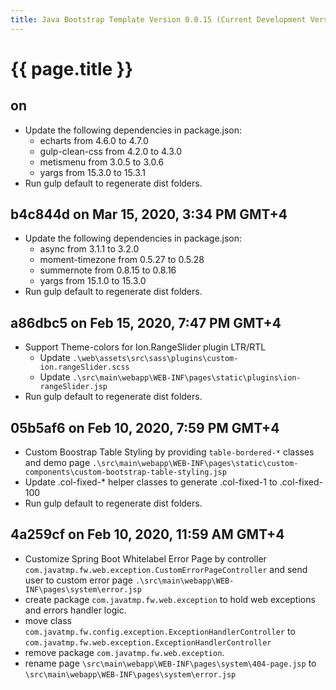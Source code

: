 ```yaml
---
title: Java Bootstrap Template Version 0.0.15 (Current Development Version)
---
```

# {{ page.title }}

## on
- Update the following dependencies in package.json:
    - echarts from 4.6.0 to 4.7.0
    - gulp-clean-css from 4.2.0 to 4.3.0
    - metismenu from 3.0.5 to 3.0.6
    - yargs from 15.3.0 to 15.3.1
- Run gulp default to regenerate dist folders.

## b4c844d on Mar 15, 2020, 3:34 PM GMT+4
- Update the following dependencies in package.json:
    - async from 3.1.1 to 3.2.0
    - moment-timezone from 0.5.27 to 0.5.28
    - summernote from 0.8.15 to 0.8.16
    - yargs from 15.1.0 to 15.3.0
- Run gulp default to regenerate dist folders.

## a86dbc5 on Feb 15, 2020, 7:47 PM GMT+4
- Support Theme-colors for Ion.RangeSlider plugin LTR/RTL
    - Update `.\web\assets\src\sass\plugins\custom-ion.rangeSlider.scss`
    - Update `.\src\main\webapp\WEB-INF\pages\static\plugins\ion-rangeSlider.jsp`
- Run gulp default to regenerate dist folders.

## 05b5af6 on Feb 10, 2020, 7:59 PM GMT+4
- Custom Boostrap Table Styling by providing `table-bordered-*` classes and demo page
`.\src\main\webapp\WEB-INF\pages\static\custom-components\custom-bootstrap-table-styling.jsp`
- Update .col-fixed-* helper classes to generate .col-fixed-1 to .col-fixed-100
- Run gulp default to regenerate dist folders.

## 4a259cf on Feb 10, 2020, 11:59 AM GMT+4
- Customize Spring Boot Whitelabel Error Page by controller `com.javatmp.fw.web.exception.CustomErrorPageController`
and send user to custom error page `.\src\main\webapp\WEB-INF\pages\system\error.jsp`
- create package `com.javatmp.fw.web.exception` to hold web exceptions and errors handler logic.
- move class `com.javatmp.fw.config.exception.ExceptionHandlerController` to `com.javatmp.fw.web.exception.ExceptionHandlerController`
- remove package `com.javatmp.fw.web.exception`.
- rename page `\src\main\webapp\WEB-INF\pages\system\404-page.jsp` to `\src\main\webapp\WEB-INF\pages\system\error.jsp`
